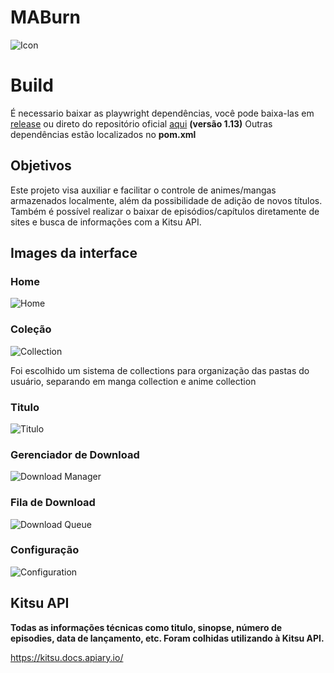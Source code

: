 # MABurn

![Icon](https://i.imgur.com/7hjlHAW.png) 


# Build
É necessario baixar as playwright dependências, você pode baixa-las em [release](https://github.com/lucferreira-27/MABurn/releases/tag/v1.0.0-beta) ou direto do repositório oficial [aqui](https://github.com/microsoft/playwright-java) **(versão 1.13)**
Outras dependências estão localizados no **pom.xml**

## Objetivos

Este projeto visa auxiliar e facilitar o controle de animes/mangas armazenados localmente, além da possibilidade de adição de novos títulos. Também é possível realizar o baixar de episódios/capítulos diretamente de sites e busca de informações com a Kitsu API.

## Images da interface

### Home
![Home](https://i.ibb.co/CHqGL2S/Maburn-02.png)

### Coleção
![Collection](https://i.ibb.co/tXYpGtm/Maburn-04.png)

Foi escolhido um sistema de collections para organização das pastas do usuário, separando em manga collection e anime collection


### Titulo
![Titulo](https://i.ibb.co/9ZKyxBm/Maburn-05.png)


### Gerenciador de Download
![Download Manager](https://paste.pics/3fcb240b7928633479e55374a35044a2)


### Fila de Download
![Download Queue](https://i.ibb.co/PTKKTSQ/Maburn-01.png)


### Configuração
![Configuration](https://i.ibb.co/Xtnrs8R/Maburn-03.png)

## Kitsu API
**Todas as informações técnicas como titulo, sinopse, número de episodies, data de lançamento, etc. Foram colhidas utilizando à Kitsu API.**

https://kitsu.docs.apiary.io/
